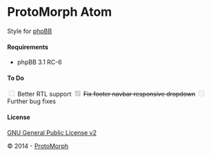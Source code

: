 ProtoMorph Atom
======================

Style for [phpBB][2]

#### Requirements

- phpBB 3.1 RC-6

#### To Do

<input type="checkbox" disabled> Better RTL support
<input type="checkbox" disabled checked> ~~Fix footer navbar responsive dropdown~~
<input type="checkbox" disabled> Further bug fixes

#### License

[GNU General Public License v2][3]

© 2014 - [ProtoMorph][1]

[1]: http://protomorph.tk/
[2]: https://www.phpbb.com/
[3]: http://opensource.org/licenses/GPL-2.0
